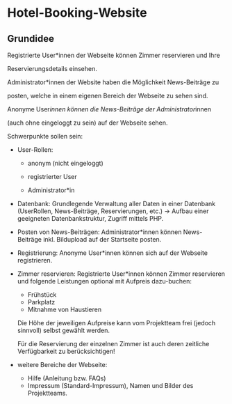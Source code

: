 # Hotel-Booking-Website # 

## Grundidee ##

Registrierte User*innen der Webseite können Zimmer reservieren und Ihre

Reservierungsdetails einsehen.

Administrator*innen der Website haben die Möglichkeit News-Beiträge zu

posten, welche in einem eigenen Bereich der Webseite zu sehen sind.

Anonyme User*innen können die News-Beiträge der Administrator*innen

(auch ohne eingeloggt zu sein) auf der Webseite sehen.

Schwerpunkte sollen sein:

* User-Rollen:

  * anonym (nicht eingeloggt)

  * registrierter User

  * Administrator*in

* Datenbank: Grundlegende Verwaltung aller Daten in einer Datenbank (UserRollen, News-Beiträge, Reservierungen, etc.) → Aufbau einer geeigneten Datenbankstruktur, Zugriff mittels PHP.

* Posten von News-Beiträgen: Administrator*innen können News-Beiträge inkl. Bildupload auf der Startseite posten.

* Registrierung: Anonyme User*innen können sich auf der Webseite registrieren.

* Zimmer reservieren: Registrierte User*innen können Zimmer reservieren und folgende Leistungen optional mit Aufpreis dazu-buchen:

  * Frühstück
  * Parkplatz
  * Mitnahme von Haustieren
  
   Die Höhe der jeweiligen Aufpreise kann vom Projektteam frei (jedoch sinnvoll) selbst gewählt werden.
  
   Für die Reservierung der einzelnen Zimmer ist auch deren zeitliche Verfügbarkeit zu berücksichtigen!
   
* weitere Bereiche der Webseite:
  * Hilfe (Anleitung bzw. FAQs)
  * Impressum (Standard-Impressum), Namen und Bilder des Projektteams.

